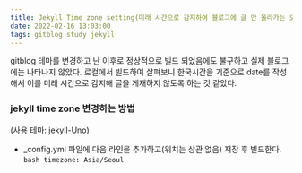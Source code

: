 ```yaml
---
title: Jekyll Time zone setting(미래 시간으로 감지하여 블로그에 글 안 올라가는 오류)
date: 2022-02-16 13:03:00
tags: gitblog study jekyll
---
```


gitblog 테마를 변경하고 난 이후로 정상적으로 빌드 되었음에도 불구하고 실제 블로그에는 나타나지 않았다. 로컬에서 빌드하여 살펴보니 한국시간을 기준으로 date를 작성해서 이를 미래 시간으로 감지해 글을 게재하지 않도록 하는 것 같았다.

### jekyll time zone 변경하는 방법

(사용 테마: jekyll-Uno)

- _config.yml 파일에 다음 라인을 추가하고(위치는 상관 없음) 저장 후 빌드한다.
        ```bash
        timezone: Asia/Seoul
        ```
